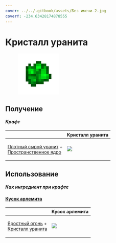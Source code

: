 ```yaml
---
cover: ../../.gitbook/assets/Без имени-2.jpg
coverY: -234.63428174878555
---
```


# Кристалл уранита

<figure><img src="../../.gitbook/assets/uraninite_crystal_128.png" alt=""><figcaption></figcaption></figure>

## Получение

#### _Крафт_

|                                                                                                                             |  Кристалл уранита                                 |
| --------------------------------------------------------------------------------------------------------------------------- | ------------------------------------------------- |
| <p><a href="uraninite_raw_dense.md">Плотный сырой уранит</a> +<br><a href="spawner_seeker.md">Пространственное ядро</a></p> | ![](../../.gitbook/assets/uraninite\_crystal.png) |

## Использование

#### _Как ингредиент при крафте_

#### [Кусок арлемита](arlemite_nugget.md)

|                                                                                                           |  Кусок арлемита                                 |
| --------------------------------------------------------------------------------------------------------- | ----------------------------------------------- |
| <p><a href="fury_fire.md">Яростный огонь</a> +<br><a href="uraninite_crystal.md">Кристалл уранита</a></p> | ![](../../.gitbook/assets/arlemite\_nugget.png) |

